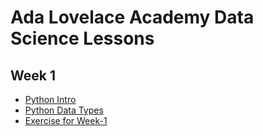 # Ada Lovelace Academy Data Science Lessons


## Week 1
- [Python Intro](1-python-intro.ipynb)
- [Python Data Types](1-python-data-types.ipynb)
- [Exercise for Week-1](Exercises\week-1-exercise.ipynb)
